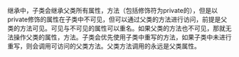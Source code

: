 继承中，子类会继承父类所有属性，方法（包括修饰符为private的），但是以private修饰的属性在子类中不可见，但可以通过父类的方法进行访问，前提是父类的方法可见。可见与不可见的属性可以重名。如果父类的方法也不可见，那就无法操作父类的属性，方法。子类会优先使用子类中重写的方法，如果子类中未进行重写，则会调用可访问的父类方法。父类方法调用的永远是父类属性。